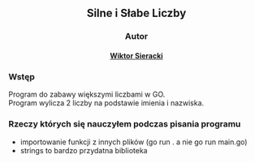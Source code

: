 
<div align="center">

## Silne i Słabe Liczby
### Autor  
#### [Wiktor Sieracki](https://github.com/WiktorSieracki)

</div>

### Wstęp

Program do zabawy większymi liczbami w GO.  
Program wylicza 2 liczby na podstawie imienia i nazwiska.




### Rzeczy których się nauczyłem podczas pisania programu
 - importowanie funkcji z innych plików (go run . a nie go run main.go)
 - strings to bardzo przydatna biblioteka